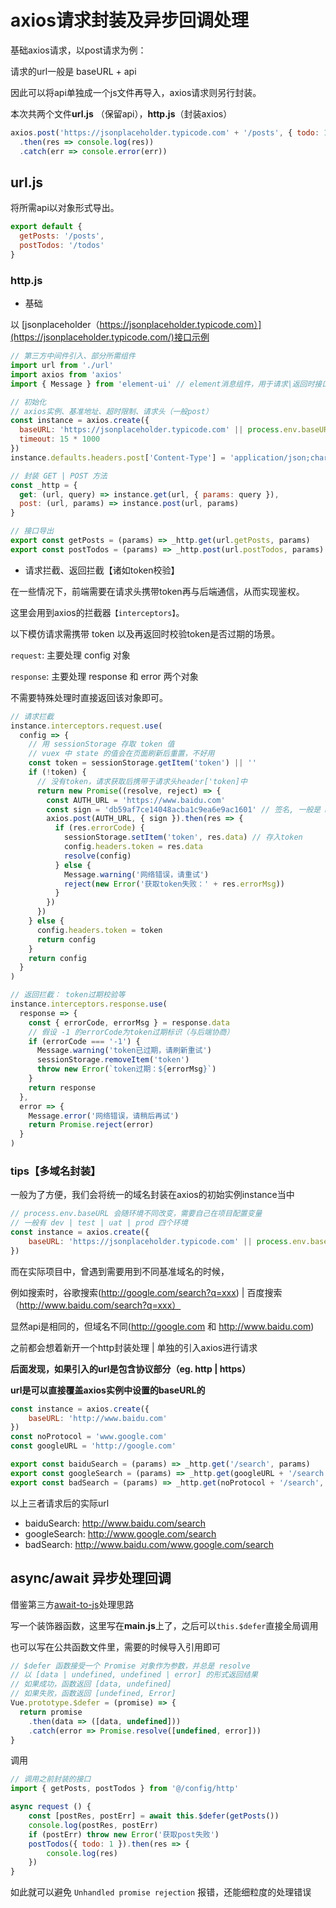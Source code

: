 # axios请求封装及异步回调处理

基础axios请求，以post请求为例：

请求的url一般是 baseURL + api

因此可以将api单独成一个js文件再导入，axios请求则另行封装。

本次共两个文件**url.js** （保留api），**http.js**（封装axios）

```js
axios.post('https://jsonplaceholder.typicode.com' + '/posts', { todo: 12 })
  .then(res => console.log(res))
  .catch(err => console.error(err))
```

## url.js

将所需api以对象形式导出。

```js
export default {
  getPosts: '/posts',
  postTodos: '/todos'
}
```

### http.js

- 基础

以 [jsonplaceholder（https://jsonplaceholder.typicode.com）](https://jsonplaceholder.typicode.com/)接口示例

```js
// 第三方中间件引入、部分所需组件
import url from './url'
import axios from 'axios'
import { Message } from 'element-ui' // element消息组件，用于请求|返回时接口提示

// 初始化
// axios实例、基准地址、超时限制、请求头（一般post）
const instance = axios.create({
  baseURL: 'https://jsonplaceholder.typicode.com' || process.env.baseURL,
  timeout: 15 * 1000
})
instance.defaults.headers.post['Content-Type'] = 'application/json;charset=UTF-8'

// 封装 GET | POST 方法
const _http = {
  get: (url, query) => instance.get(url, { params: query }),
  post: (url, params) => instance.post(url, params)
}

// 接口导出
export const getPosts = (params) => _http.get(url.getPosts, params)
export const postTodos = (params) => _http.post(url.postTodos, params)
```

- 请求拦截、返回拦截【诸如token校验】

在一些情况下，前端需要在请求头携带token再与后端通信，从而实现鉴权。

这里会用到axios的拦截器`【interceptors】`。

以下模仿请求需携带 token 以及再返回时校验token是否过期的场景。

`request`: 主要处理 config 对象

`response`: 主要处理 response 和 error 两个对象

不需要特殊处理时直接返回该对象即可。

```js
// 请求拦截
instance.interceptors.request.use(
  config => {
    // 用 sessionStorage 存取 token 值
    // vuex 中 state 的值会在页面刷新后重置，不好用
    const token = sessionStorage.getItem('token') || ''
    if (!token) {
      // 没有token，请求获取后携带于请求头header['token]中
      return new Promise((resolve, reject) => {
        const AUTH_URL = 'https://www.baidu.com'
        const sign = 'db59af7ce14048acba1c9ea6e9ac1601' // 签名, 一般是 md5 转化后的哈希值
        axios.post(AUTH_URL, { sign }).then(res => {
          if (res.errorCode) {
            sessionStorage.setItem('token', res.data) // 存入token
            config.headers.token = res.data
            resolve(config)
          } else {
            Message.warning('网络错误，请重试')
            reject(new Error('获取token失败：' + res.errorMsg))
          }
        })
      })
    } else {
      config.headers.token = token
      return config
    }
    return config
  }
)

// 返回拦截： token过期校验等
instance.interceptors.response.use(
  response => {
    const { errorCode, errorMsg } = response.data
    // 假设 -1 的errorCode为token过期标识（与后端协商）
    if (errorCode === '-1') {
      Message.warning('token已过期，请刷新重试')
      sessionStorage.removeItem('token')
      throw new Error(`token过期：${errorMsg}`)
    }
    return response
  },
  error => {
    Message.error('网络错误，请稍后再试')
    return Promise.reject(error)
  }
)
```

### tips【多域名封装】

一般为了方便，我们会将统一的域名封装在axios的初始实例instance当中

```js
// process.env.baseURL 会随环境不同改变，需要自己在项目配置变量
// 一般有 dev | test | uat | prod 四个环境
const instance = axios.create({
    baseURL: 'https://jsonplaceholder.typicode.com' || process.env.baseURL
})
```

而在实际项目中，曾遇到需要用到不同基准域名的时候，

例如搜索时，谷歌搜索(http://google.com/search?q=xxx) | 百度搜索（http://www.baidu.com/search?q=xxx）

显然api是相同的，但域名不同(http://google.com 和 http://www.baidu.com)

之前都会想着新开一个http封装处理 | 单独的引入axios进行请求

**后面发现，如果引入的url是包含协议部分（eg. http | https）**

**url是可以直接覆盖axios实例中设置的baseURL的**

```js
const instance = axios.create({
    baseURL: 'http://www.baidu.com'
})
const noProtocol = 'www.google.com'
const googleURL = 'http://google.com'

export const baiduSearch = (params) => _http.get('/search', params)
export const googleSearch = (params) => _http.get(googleURL + '/search', params)
export const badSearch = (params) => _http.get(noProtocol + '/search', params)
```

以上三者请求后的实际url

- baiduSearch: http://www.baidu.com/search
- googleSearch: http://www.google.com/search
- badSearch: http://www.baidu.com/www.google.com/search

## async/await 异步处理回调

借鉴第三方[await-to-js](https://github.com/scopsy/await-to-js)处理思路

写一个装饰器函数，这里写在**main.js**上了，之后可以`this.$defer`直接全局调用

也可以写在公共函数文件里，需要的时候导入引用即可

```js
// $defer 函数接受一个 Promise 对象作为参数，并总是 resolve
// 以 [data | undefined, undefined | error] 的形式返回结果
// 如果成功，函数返回 [data, undefined]
// 如果失败，函数返回 [undefined, Error]
Vue.prototype.$defer = (promise) => {
  return promise
    .then(data => ([data, undefined]))
    .catch(error => Promise.resolve([undefined, error]))
}
```

调用

```js
// 调用之前封装的接口
import { getPosts, postTodos } from '@/config/http'

async request () {
    const [postRes, postErr] = await this.$defer(getPosts())
    console.log(postRes, postErr)
    if (postErr) throw new Error('获取post失败')
    postTodos({ todo: 1 }).then(res => {
        console.log(res)
    })
}
```

如此就可以避免 `Unhandled promise rejection` 报错，还能细粒度的处理错误